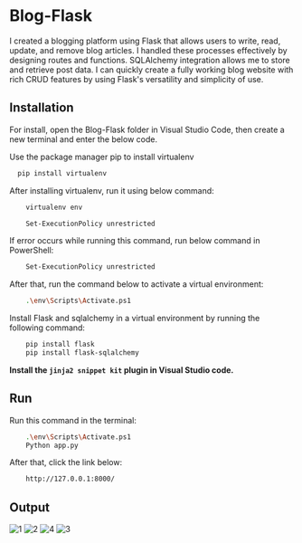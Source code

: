 
# Blog-Flask

I created a blogging platform using Flask that allows users to write, read, update, and remove blog articles. I handled these processes effectively by designing routes and functions. SQLAlchemy integration allows me to store and retrieve post data.
 I can quickly create a fully working blog website with rich CRUD features by using Flask's versatility and simplicity of use.
## Installation

For install, open the Blog-Flask folder in Visual Studio Code, then create a new terminal and enter the below code. 

Use the package manager pip to install virtualenv

```bash
  pip install virtualenv
```
After installing virtualenv, run it using below command:

```bash
    virtualenv env
```
```bash
    Set-ExecutionPolicy unrestricted
```
If error occurs while running this command, run below command in PowerShell:
```bash
    Set-ExecutionPolicy unrestricted
```
After that, run the command below to activate a virtual environment:

```bash
    .\env\Scripts\Activate.ps1
```
Install Flask and sqlalchemy in a virtual environment by running the following command:
```bash
    pip install flask
    pip install flask-sqlalchemy
```


<b>Install the ``` jinja2 snippet kit ``` plugin in Visual Studio code.</b>
## Run
Run this command in the terminal:
```bash
    .\env\Scripts\Activate.ps1
    Python app.py
```
After that, click the link below:
```bash
    http://127.0.0.1:8000/
```
## Output
![1](https://github.com/PriyanshSanghavi/Blog-Flask/assets/64824381/4e8d437d-c8df-41ca-acc4-7aff1a0b28de)
![2](https://github.com/PriyanshSanghavi/Blog-Flask/assets/64824381/16fe7681-9ff4-4cb2-84d1-2134461ab9b0)
![4](https://github.com/PriyanshSanghavi/Blog-Flask/assets/64824381/bf593a38-0e03-409f-8bb7-c2810362a93f)
![3](https://github.com/PriyanshSanghavi/Blog-Flask/assets/64824381/cd7f1dd5-75c3-4e8e-bc32-f16c197407a0)
